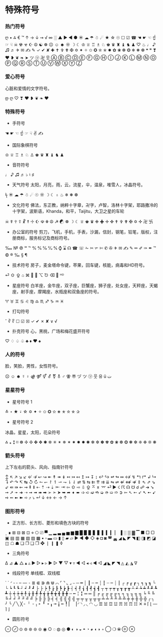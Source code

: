 # 特殊符号

### 热门符号
ღ • ⁂ € ™ ↑ → ↓ ⇝ √ ∞ ░ ▲ ▶ ◀ ● ☀ ☁ ☂ ☃ ☄ ★ ☆ ☉ ☐ ☑ ☎ ☚ ☛ ☜ ☝ ☞ ☟ ☠ ☢ ☣ ☪ ☮ ☯ ☸ ☹ ☺ ☻ ☼ ☽ ☾ ♔ ♕ ♖ ♗ ♘ ♚ ♛ ♜ ♝ ♞ ♟ ♡ ♨ ♩ ♪ ♫ ♬ ✈ ✉ ✍ ✎ ✓ ✔ ✘ ✚ ✝ ✞ ✟ ✠ ✡ ✦ ✧ ✩ ✪ ✮ ✯ ✹ ✿ ❀ ❁ ❂ ❄ ❅ ❆ ❝ ❞ ❣ ❤ ❥ ❦ ❧ ➤ ツ ㋡ 卍 웃 Ⓐ Ⓑ Ⓒ Ⓓ Ⓔ Ⓕ Ⓖ Ⓗ Ⓘ Ⓙ Ⓚ Ⓛ Ⓜ Ⓝ Ⓞ Ⓟ Ⓠ Ⓡ Ⓢ Ⓣ Ⓤ Ⓥ Ⓦ Ⓧ Ⓨ Ⓩ

### 爱心符号
心脏和爱情的文字符号。

დ ღ ♡ ❣ ❤ ❥ ❦ ❧ ♥

### 特殊符号

- 手符号
  
☚ ☛ ☜ ☝ ☞ ☟ ✌ ✍

- 国际象棋符号
  
♔ ♕ ♖ ♗ ♘ ♙ ♚ ♛ ♜ ♝ ♞ ♟

- 音符符号
  
♩ ♪ ♫ ♬ ♭ ♮ ♯

- 天气符号
太阳，月亮，雨，云，流星，伞，温泉，堆雪人，冰晶符号。

ϟ ☀ ☁ ☂ ☃ ☄ ☉ ☼ ☽ ☾ ♁ ♨ ❄ ❅ ❆

- 文化符号
佛法，东正教，纳粹十字章，卍字，卢智，洛林十字架，耶路撒冷的十字架，波斯语，Khanda，和平，Taijitu，大卫之星的车轮

☠ ☤ ☥ ☦ ☧ ☨ ☩ ☪ ☫ ☬ ☮ ☭ ☯ ☸ ☽ ☾ ♕ ♚ ♛ ✙ ✚ ✛ ✜ ✝ ✞ ✟ ✠ ✡ ✢ 卍 卐

- 办公室的符号
剪刀，飞机，手机，手表，沙漏，信封，钢笔，铅笔，版权，注册商标，服务标记及商标符号。

‱ № ℗ ℠ ℡ ℀ ℁ ℅ ℆ ⅍ ⌚ ⌛ ☊ ☎ ☏ ✁ ✂ ✃ ✄ ✆ ✇ ✈ ✉ ✍ ✎ ✏ ✐ ✑ ✒ ™ © ® ‰ § ¶

- 技术符号
房子，麦金塔命令键，苹果，回车键，核能，病毒和HD符号。

⏎ ⇧ ⇪ ⌂ ⌘ ☢ ☣ ⌥ ⎋ ⌫  ᴴᴰ

- 星座符号
白羊座，金牛座，双子座，巨蟹座，狮子座，处女座，天秤座，天蝎座，射手座，摩羯座，水瓶座和双鱼座的符号。

♈ ♉ ♊ ♋ ♌ ♍ ♎ ♏ ♐ ♑ ♒ ♓

- 打勾符号
  
ˇ ∛ ∜ ☐ ☑ ☒ ✓ ✔ ✗ ✘ ∨ √

- 扑克符号
心，黑桃，广场和梅花盛开符号

♡ ♢ ♤ ♧ ♣ ♦ ♥ ♠


### 人的符号
脸，笑脸，男性，女性符号。

☹ ☺ ☻ ☿ ♀ ⚣ ⚤ ⚥ ⚦ ⚧ ⚨ ♂ ⚢ 〠 ヅ ツ ㋡ 웃 유 ü ت

### 星星符号
- 星号符号 1

≛ ⋆ ★ ⍣ ☆ ✡ ✦ ✧ ✩ ✪ ✫ ✬ ✭ ✮ ✯ ✰

- 星号符号 2

冰晶，星星，太阳，花朵符号

⁂ ⁎ ⁑ ⌑ ☸ ✢ ✣ ✤ ✥ ✱ ✲ ✳ ✴ ✵ ✶ ✷ ✸ ✹ ✺ ✻ ✼ ✽ ✾ ✿ ❀ ❁ ❂ ❃ ❇ ❈ ❉ ❊ ❋




### 箭头符号
上下左右的箭头、风向、指南针符号

↕ ↖ ↗ ↘ ↙ ↚ ↛ ↜ ↝ ↞ ↟ ↠ ↡ ↢ ↣ ↤ ↥ ↦ ↧ ↨ ↩ ↪ ↫ ↬ ↭ ↮ ↯ ↰ ↱ ↲ ↳ ↴ ↶ ↷ ↸ ↹ ↺ ↻ ↼ ↽ ↾ ↿ ⇀ ⇁ ⇂ ⇃ ⇄ ⇅ ⇆ ⇇ ⇈ ⇉ ⇊ ⇋ ⇌ ⇍ ⇎ ⇏ ⇕ ⇖ ⇗ ⇘ ⇙ ⇚ ⇛ ⇜ ⇝ ⇞ ⇟ ⇠ ⇡ ⇢ ⇣ ⇤ ⇥ ⇦ ⇧ ⇨ ⇩ ⇪ ⌅ ⌆ ⌤ ⏎ ▶ ☇ ☈ ☊ ☋ ☌ ☍ ➔ ➘ ➙ ➚ ➛ ➜ ➝ ➞ ➟ ➠ ➡ ➢ ➣ ➤ ➥ ➦ ➧ ➨ ➩ ➪ ➫ ➬ ➭ ➮ ➯ ➱ ➲ ➳ ➴ ➵ ➶ ➷ ➸ ➹ ➺ ➻ ➼ ➽ ➾ ⤴ ⤵ ↵ ↓ ↔ ← → ↑

### 图形符号
- 正方形、长方形、菱形和填色方块的符号

ˍ ∎ ⊞ ⊟ ⊠ ⊡ ⋄ ⎔ ⎚ ▀ ▁ ▂ ▃ ▄ ▅ ▆ ▇ █ ▉ ▊ ▋ ▋ ▌ ▍ ▎ ▏ ▐ ░ ▒ ▓ ▔ ■ □ ▢ ▣ ▤ ▥ ▦ ▧ ▨ ▩ ▪ ▫ ▬ ▭ ▮ ▯ ▰ ▱ ► ◄ ◆ ◇ ◈ ◘ ◙ ◚ ◛ ◢ ◣ ◤ ◥ ◧ ◨ ◩ ◪ ◫ ☖ ☗ ❏ ❐ ❑ ❒ ❖ ❘ ❙ ❚ ◊

- 三角符号

∆ ⊿ ▲ △ ▴ ▵ ▶ ▷ ▸ ▹ ► ▻ ▼ ▽ ▾ ▿ ◀ ◁ ◂ ◃ ◄ ◅ ◢ ◣ ◤ ◥ ◬ ◭ ◮ ∇

- 线段符号
单线框、双线框

` ˊ ᐟ ‐ ‑ ‒ ― ⁃ ≣ ⋐ ⋑ ⋒ ⋓ ⌒ ⌜ ⌝ ⌞ ⌟ ⎯ ─ ━ │ ┃ ┄ ┅ ┆ ┇ ┈ ┉ ┊ ┋ ┌ ┍ ┎ ┏ ┐ ┑ ┒ ┓ └ └ ┕ ┖ ┗ ┘ ┙ ┚ ┛ ├ ├ ┝ ┞ ┟ ┠ ┡ ┢ ┣ ┤ ┥ ┦ ┧ ┨ ┩ ┪ ┫ ┬ ┭ ┮ ┯ ┰ ┱ ┲ ┳ ┴ ┵ ┶ ┷ ┸ ┹ ┺ ┻ ┼ ┽ ┾ ┿ ╀ ╁ ╂ ╃ ╄ ╅ ╆ ╇ ╈ ╉ ╊ ╋ ╌ ╍ ╎ ╏ ═ ═ ║ ╒ ╓ ╔ ╔ ╔ ╕ ╕ ╖ ╖ ╗ ╗ ╘ ╙ ╚ ╚ ╛ ╛ ╜ ╜ ╝ ╝ ╞ ╟ ╟ ╠ ╡ ╡ ╢ ╢ ╣ ╣ ╤ ╤ ╥ ╥ ╦ ╦ ╧ ╧ ╨ ╨ ╩ ╩ ╪ ╪ ╫ ╬ ╬ ╭ ╮ ╯ ╰ ╱ ╲ ╳ ╴ ╵ ╶ ╷ ╸ ╹ ╺ ╻ ╼ ╽ ╾ ╿ ▏ ▕ ◜ ◝ ◞ ◟ ◠ ◡ ☰ ☱ ☲ ☳ ☴ ☵ ☶ ☷ ✕ ≡ ⌈ ⌊ — ⌉ ⌋

- 圆形符号

⊖ ⊘ ⊙ ⊚ ⊛ ⊜ ⊝ ◉ ○ ◌ ◍ ◎ ● ◐ ◑ ◒ ◓ ◔ ◕ ◖ ◗ ◦ ◯ ❍ ⦿ ⊕ ⊗
